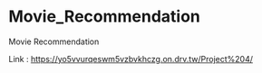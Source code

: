 # Movie_Recommendation
Movie Recommendation

Link : https://yo5vvurqeswm5vzbvkhczg.on.drv.tw/Project%204/
